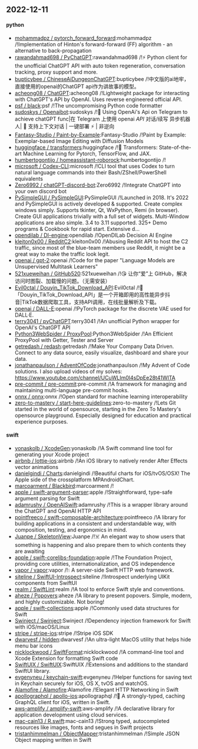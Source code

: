 ## 2022-12-11

#### python
* [mohammadpz / pytorch_forward_forward](https://github.com/mohammadpz/pytorch_forward_forward):mohammadpz /!Implementation of Hinton's forward-forward (FF) algorithm - an alternative to back-propagation
* [rawandahmad698 / PyChatGPT](https://github.com/rawandahmad698/PyChatGPT):rawandahmad698 /!⚡️
Python client for the unofficial ChatGPT API with auto token regeneration, conversation tracking, proxy support and more.
* [bupticybee / ChineseAiDungeonChatGPT](https://github.com/bupticybee/ChineseAiDungeonChatGPT):bupticybee /!中文版的ai地牢，直接使用的openai的ChatGPT api作为讲故事的模型。
* [acheong08 / ChatGPT](https://github.com/acheong08/ChatGPT):acheong08 /!Lightweight package for interacting with ChatGPT's API by OpenAI. Uses reverse engineered official API.
* [psf / black](https://github.com/psf/black):psf /!The uncompromising Python code formatter
* [sudoskys / Openaibot](https://github.com/sudoskys/Openaibot):sudoskys /!🤖
Using OpenAi's Api on Telegram to achieve chatGPT func|在 Telegram 上使用 openai *API* 对话/续写 异步机器人|
👋
支持上下文对话 | 一键部署
⚡️
| 非逆向
* [Fantasy-Studio / Paint-by-Example](https://github.com/Fantasy-Studio/Paint-by-Example):Fantasy-Studio /!Paint by Example: Exemplar-based Image Editing with Diffusion Models
* [huggingface / transformers](https://github.com/huggingface/transformers):huggingface /!🤗
Transformers: State-of-the-art Machine Learning for Pytorch, TensorFlow, and JAX.
* [humbertogontijo / homeassistant-roborock](https://github.com/humbertogontijo/homeassistant-roborock):humbertogontijo /!
* [microsoft / Codex-CLI](https://github.com/microsoft/Codex-CLI):microsoft /!CLI tool that uses Codex to turn natural language commands into their Bash/ZShell/PowerShell equivalents
* [Zero6992 / chatGPT-discord-bot](https://github.com/Zero6992/chatGPT-discord-bot):Zero6992 /!Integrate ChatGPT into your own discord bot
* [PySimpleGUI / PySimpleGUI](https://github.com/PySimpleGUI/PySimpleGUI):PySimpleGUI /!Launched in 2018. It's 2022 and PySimpleGUI is actively developed & supported. Create complex windows simply. Supports tkinter, Qt, WxPython, Remi (in browser). Create GUI applications trivially with a full set of widgets. Multi-Window applications are also simple. 3.4 to 3.11 supported. 325+ Demo programs & Cookbook for rapid start. Extensive d…
* [opendilab / DI-engine](https://github.com/opendilab/DI-engine):opendilab /!OpenDILab Decision AI Engine
* [kleiton0x00 / RedditC2](https://github.com/kleiton0x00/RedditC2):kleiton0x00 /!Abusing Reddit API to host the C2 traffic, since most of the blue-team members use Reddit, it might be a great way to make the traffic look legit.
* [openai / gpt-2](https://github.com/openai/gpt-2):openai /!Code for the paper "Language Models are Unsupervised Multitask Learners"
* [521xueweihan / GitHub520](https://github.com/521xueweihan/GitHub520):521xueweihan /!😘
让你“爱”上 GitHub，解决访问时图裂、加载慢的问题。（无需安装）
* [Evil0ctal / Douyin_TikTok_Download_API](https://github.com/Evil0ctal/Douyin_TikTok_Download_API):Evil0ctal /!🚀
「Douyin_TikTok_Download_API」是一个开箱即用的高性能异步抖音|TikTok数据爬取工具，支持API调用，在线批量解析及下载。
* [openai / DALL-E](https://github.com/openai/DALL-E):openai /!PyTorch package for the discrete VAE used for DALL·E.
* [terry3041 / pyChatGPT](https://github.com/terry3041/pyChatGPT):terry3041 /!An unofficial Python wrapper for OpenAI's ChatGPT API
* [Python3WebSpider / ProxyPool](https://github.com/Python3WebSpider/ProxyPool):Python3WebSpider /!An Efficient ProxyPool with Getter, Tester and Server
* [getredash / redash](https://github.com/getredash/redash):getredash /!Make Your Company Data Driven. Connect to any data source, easily visualize, dashboard and share your data.
* [jonathanpaulson / AdventOfCode](https://github.com/jonathanpaulson/AdventOfCode):jonathanpaulson /!My Advent of Code solutions. I also upload videos of my solves: https://www.youtube.com/channel/UCuWLIm0l4sDpEe28t41WITA
* [pre-commit / pre-commit](https://github.com/pre-commit/pre-commit):pre-commit /!A framework for managing and maintaining multi-language pre-commit hooks.
* [onnx / onnx](https://github.com/onnx/onnx):onnx /!Open standard for machine learning interoperability
* [zero-to-mastery / start-here-guidelines](https://github.com/zero-to-mastery/start-here-guidelines):zero-to-mastery /!Lets Git started in the world of opensource, starting in the Zero To Mastery's opensource playground. Especially designed for education and practical experience purposes.

#### swift
* [yonaskolb / XcodeGen](https://github.com/yonaskolb/XcodeGen):yonaskolb /!A Swift command line tool for generating your Xcode project
* [airbnb / lottie-ios](https://github.com/airbnb/lottie-ios):airbnb /!An iOS library to natively render After Effects vector animations
* [danielgindi / Charts](https://github.com/danielgindi/Charts):danielgindi /!Beautiful charts for iOS/tvOS/OSX! The Apple side of the crossplatform MPAndroidChart.
* [marcoarment / Blackbird](https://github.com/marcoarment/Blackbird):marcoarment /!
* [apple / swift-argument-parser](https://github.com/apple/swift-argument-parser):apple /!Straightforward, type-safe argument parsing for Swift
* [adamrushy / OpenAISwift](https://github.com/adamrushy/OpenAISwift):adamrushy /!This is a wrapper library around the ChatGPT and OpenAI HTTP API
* [pointfreeco / swift-composable-architecture](https://github.com/pointfreeco/swift-composable-architecture):pointfreeco /!A library for building applications in a consistent and understandable way, with composition, testing, and ergonomics in mind.
* [Juanpe / SkeletonView](https://github.com/Juanpe/SkeletonView):Juanpe /!☠️
An elegant way to show users that something is happening and also prepare them to which contents they are awaiting
* [apple / swift-corelibs-foundation](https://github.com/apple/swift-corelibs-foundation):apple /!The Foundation Project, providing core utilities, internationalization, and OS independence
* [vapor / vapor](https://github.com/vapor/vapor):vapor /!💧
A server-side Swift HTTP web framework.
* [siteline / SwiftUI-Introspect](https://github.com/siteline/SwiftUI-Introspect):siteline /!Introspect underlying UIKit components from SwiftUI
* [realm / SwiftLint](https://github.com/realm/SwiftLint):realm /!A tool to enforce Swift style and conventions.
* [aheze / Popovers](https://github.com/aheze/Popovers):aheze /!A library to present popovers. Simple, modern, and highly customizable. Not boring!
* [apple / swift-collections](https://github.com/apple/swift-collections):apple /!Commonly used data structures for Swift
* [Swinject / Swinject](https://github.com/Swinject/Swinject):Swinject /!Dependency injection framework for Swift with iOS/macOS/Linux
* [stripe / stripe-ios](https://github.com/stripe/stripe-ios):stripe /!Stripe iOS SDK
* [dwarvesf / hidden](https://github.com/dwarvesf/hidden):dwarvesf /!An ultra-light MacOS utility that helps hide menu bar icons
* [nicklockwood / SwiftFormat](https://github.com/nicklockwood/SwiftFormat):nicklockwood /!A command-line tool and Xcode Extension for formatting Swift code
* [SwiftUIX / SwiftUIX](https://github.com/SwiftUIX/SwiftUIX):SwiftUIX /!Extensions and additions to the standard SwiftUI library.
* [evgenyneu / keychain-swift](https://github.com/evgenyneu/keychain-swift):evgenyneu /!Helper functions for saving text in Keychain securely for iOS, OS X, tvOS and watchOS.
* [Alamofire / Alamofire](https://github.com/Alamofire/Alamofire):Alamofire /!Elegant HTTP Networking in Swift
* [apollographql / apollo-ios](https://github.com/apollographql/apollo-ios):apollographql /!📱
A strongly-typed, caching GraphQL client for iOS, written in Swift.
* [aws-amplify / amplify-swift](https://github.com/aws-amplify/amplify-swift):aws-amplify /!A declarative library for application development using cloud services.
* [mac-cain13 / R.swift](https://github.com/mac-cain13/R.swift):mac-cain13 /!Strong typed, autocompleted resources like images, fonts and segues in Swift projects
* [tristanhimmelman / ObjectMapper](https://github.com/tristanhimmelman/ObjectMapper):tristanhimmelman /!Simple JSON Object mapping written in Swift

